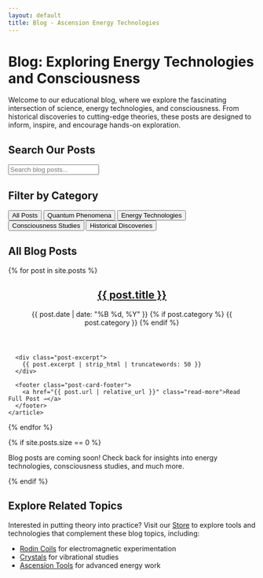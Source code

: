 ```yaml
---
layout: default
title: Blog - Ascension Energy Technologies
---
```


# Blog: Exploring Energy Technologies and Consciousness

Welcome to our educational blog, where we explore the fascinating intersection of science, energy technologies, and consciousness. From historical discoveries to cutting-edge theories, these posts are designed to inform, inspire, and encourage hands-on exploration.

## Search Our Posts

<div class="search-container">
  <input type="text" id="search-input" placeholder="Search blog posts...">
  <div id="search-results"></div>
</div>

## Filter by Category

<div class="category-filter">
  <button class="filter-btn active" data-category="all">All Posts</button>
  <button class="filter-btn" data-category="Quantum Phenomena">Quantum Phenomena</button>
  <button class="filter-btn" data-category="Energy Technologies">Energy Technologies</button>
  <button class="filter-btn" data-category="Consciousness Studies">Consciousness Studies</button>
  <button class="filter-btn" data-category="Historical Discoveries">Historical Discoveries</button>
</div>

## All Blog Posts

<div class="posts-grid">
  {% for post in site.posts %}
    <article class="post-card" data-category="{{ post.category }}">
      <header class="post-card-header">
        <h2><a href="{{ post.url | relative_url }}">{{ post.title }}</a></h2>
        <div class="post-meta">
          <time datetime="{{ post.date | date_to_xmlschema }}">{{ post.date | date: "%B %d, %Y" }}</time>
          {% if post.category %}
            <span class="post-category">{{ post.category }}</span>
          {% endif %}
        </div>
      </header>
      
      <div class="post-excerpt">
        {{ post.excerpt | strip_html | truncatewords: 50 }}
      </div>
      
      <footer class="post-card-footer">
        <a href="{{ post.url | relative_url }}" class="read-more">Read Full Post →</a>
      </footer>
    </article>
  {% endfor %}
</div>

{% if site.posts.size == 0 %}
<div class="no-posts">
  <p>Blog posts are coming soon! Check back for insights into energy technologies, consciousness studies, and much more.</p>
</div>
{% endif %}

## Explore Related Topics

Interested in putting theory into practice? Visit our [Store](/store) to explore tools and technologies that complement these blog topics, including:

- [Rodin Coils](/store/rodin-coil) for electromagnetic experimentation
- [Crystals](/store/crystals) for vibrational studies  
- [Ascension Tools](/store/ascension-tools) for advanced energy work

<script src="{{ '/assets/js/search.js' | relative_url }}"></script>
<script src="{{ '/assets/js/filter.js' | relative_url }}"></script>
